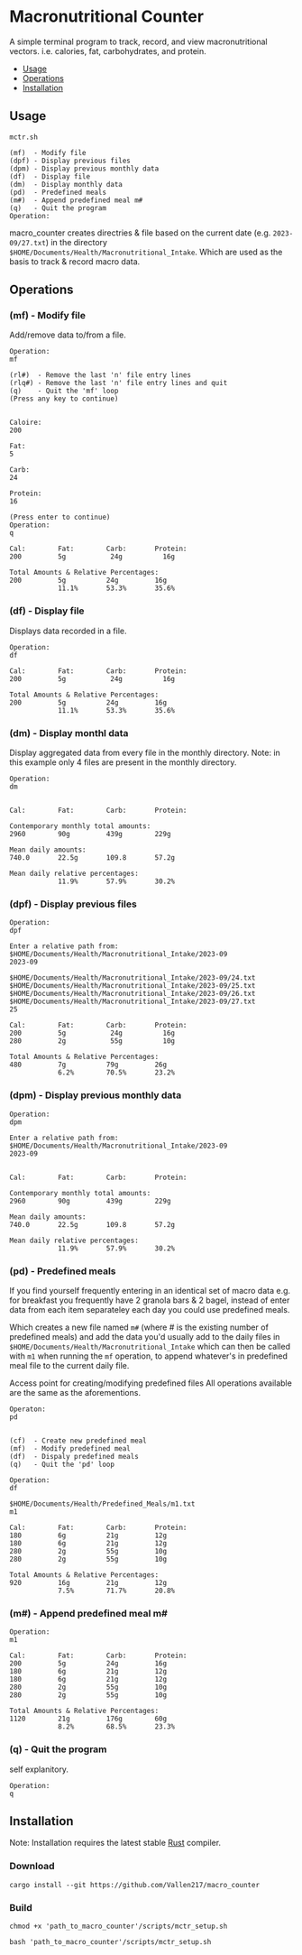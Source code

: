 # Macronutritional Counter

<!--toc:start-->

A simple terminal program to track, record, and view macronutritional vectors.
i.e. calories, fat, carbohydrates, and protein.

- [Usage](#usage)
- [Operations](#operations)
- [Installation](#installation)
<!--toc:end-->

## Usage

    mctr.sh

    (mf)  - Modify file
    (dpf) - Display previous files
    (dpm) - Display previous monthly data
    (df)  - Display file
    (dm)  - Display monthly data
    (pd)  - Predefined meals
    (m#)  - Append predefined meal m#
    (q)   - Quit the program
    Operation:

macro_counter creates directries & file based on the current date (e.g. `2023-09/27.txt`)
in the directory `$HOME/Documents/Health/Macronutritional_Intake`.
Which are used as the basis to track & record macro data.

## Operations

### (mf) - Modify file

Add/remove data to/from a file.

    Operation:
    mf

    (rl#)  - Remove the last 'n' file entry lines
    (rlq#) - Remove the last 'n' file entry lines and quit
    (q)    - Quit the 'mf' loop
    (Press any key to continue)


    Caloire:
    200

    Fat:
    5

    Carb:
    24

    Protein:
    16

    (Press enter to continue)
    Operation:
    q

    Cal:        Fat:        Carb:       Protein:
    200         5g           24g          16g

    Total Amounts & Relative Percentages:
    200         5g          24g         16g
                11.1%       53.3%       35.6%

### (df) - Display file

Displays data recorded in a file.

    Operation:
    df

    Cal:        Fat:        Carb:       Protein:
    200         5g           24g          16g

    Total Amounts & Relative Percentages:
    200         5g          24g         16g
                11.1%       53.3%       35.6%

### (dm) - Display monthl data

Display aggregated data from every file in the monthly directory.
Note: in this example only 4 files are present in the monthly directory.

    Operation:
    dm


    Cal:        Fat:        Carb:       Protein:

    Contemporary monthly total amounts:
    2960        90g         439g        229g

    Mean daily amounts:
    740.0       22.5g       109.8       57.2g

    Mean daily relative percentages:
                11.9%       57.9%       30.2%

### (dpf) - Display previous files

    Operation:
    dpf

    Enter a relative path from:
    $HOME/Documents/Health/Macronutritional_Intake/2023-09
    2023-09

    $HOME/Documents/Health/Macronutritional_Intake/2023-09/24.txt
    $HOME/Documents/Health/Macronutritional_Intake/2023-09/25.txt
    $HOME/Documents/Health/Macronutritional_Intake/2023-09/26.txt
    $HOME/Documents/Health/Macronutritional_Intake/2023-09/27.txt
    25

    Cal:        Fat:        Carb:       Protein:
    200         5g           24g          16g
    280         2g           55g          10g

    Total Amounts & Relative Percentages:
    480         7g          79g         26g
                6.2%        70.5%       23.2%

### (dpm) - Display previous monthly data

    Operation:
    dpm

    Enter a relative path from:
    $HOME/Documents/Health/Macronutritional_Intake/2023-09
    2023-09


    Cal:        Fat:        Carb:       Protein:

    Contemporary monthly total amounts:
    2960        90g         439g        229g

    Mean daily amounts:
    740.0       22.5g       109.8       57.2g

    Mean daily relative percentages:
                11.9%       57.9%       30.2%

### (pd) - Predefined meals

If you find yourself frequently entering in an identical set of macro data e.g.
for breakfast you frequently have 2 granola bars & 2 bagel,
instead of enter data from each item separateley each day you could use predefined meals.

Which creates a new file named `m#` (where # is the existing number of predefined meals)
and add the data you'd usually add to the daily files in `$HOME/Documents/Health/Macronutritional_Intake`
which can then be called with `m1` when running the `mf` operation,
to append whatever's in predefined meal file to the current daily file.

Access point for creating/modifying predefined files
All operations available are the same as the aforementions.

    Operaton:
    pd


    (cf)  - Create new predefined meal
    (mf)  - Modify predefined meal
    (df)  - Dispaly predefined meals
    (q)   - Quit the 'pd' loop

    Operation:
    df

    $HOME/Documents/Health/Predefined_Meals/m1.txt
    m1

    Cal:        Fat:        Carb:       Protein:
    180         6g          21g         12g
    180         6g          21g         12g
    280         2g          55g         10g
    280         2g          55g         10g

    Total Amounts & Relative Percentages:
    920         16g         21g         12g
                7.5%        71.7%       20.8%

### (m#) - Append predefined meal m#

    Operation:
    m1

    Cal:        Fat:        Carb:       Protein:
    200         5g          24g         16g
    180         6g          21g         12g
    180         6g          21g         12g
    280         2g          55g         10g
    280         2g          55g         10g

    Total Amounts & Relative Percentages:
    1120        21g         176g        60g
                8.2%        68.5%       23.3%

### (q) - Quit the program

self explanitory.

    Operation:
    q

## Installation

Note: Installation requires the latest stable [Rust](https://ww.rust-lang.org) compiler.

### Download

`cargo install --git https://github.com/Vallen217/macro_counter`

### Build

`chmod +x 'path_to_macro_counter'/scripts/mctr_setup.sh`

`bash 'path_to_macro_counter'/scripts/mctr_setup.sh`
